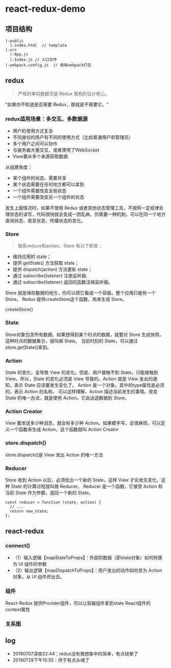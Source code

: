 # react-redux-demo

## 项目结构
```
|-public
  |-index.html  // template
|-src
  |-App.js
  |-Index.js // 入口文件
|-webpack.config.js  // 使用webpack打包
``` 

## redux
> 严格的单向数据流是 Redux 架构的设计核心。

"如果你不知道是否需要 Redux，那就是不需要它。"

### redux适用场景：多交互、多数据源
* 用户的使用方式复杂
* 不同身份的用户有不同的使用方式（比如普通用户和管理员）
* 多个用户之间可以协作
* 与服务器大量交互，或者使用了WebSocket
* View要从多个来源获取数据

从组建角度：
* 某个组件的状态，需要共享
* 某个状态需要在任何地方都可以拿到
* 一个组件需要改变全局状态
* 一个组件需要改变另一个组件的状态

发生上面情况时，如果不使用 Redux 或者其他状态管理工具，不按照一定规律处理状态的读写，代码很快就会变成一团乱麻。你需要一种机制，可以在同一个地方查询状态、改变状态、传播状态的变化。


### Store 
> 联系reduce和action。Store 有以下职责：
  * 维持应用的 state；
  * 提供 getState() 方法获取 state；
  * 提供 dispatch(action) 方法更新 state；
  * 通过 subscribe(listener) 注册监听器;
  * 通过 subscribe(listener) 返回的函数注销监听器。

Store 就是保存数据的地方，你可以把它看成一个容器。整个应用只能有一个 Store。
Redux 提供createStore这个函数，用来生成 Store。

createStore()


### State
Store对象包含所有数据。如果想得到某个时点的数据，就要对 Store 生成快照。这种时点的数据集合，就叫做 State。
当前时刻的 State，可以通过store.getState()拿到。


### Action 
State 的变化，会导致 View 的变化。但是，用户接触不到 State，只能接触到 View。所以，State 的变化必须是 View 导致的。Action 就是 View 发出的通知，表示 State 应该要发生变化了。
Action 是一个对象。其中的type属性是必须的，表示 Action 的名称。
可以这样理解，Action 描述当前发生的事情。改变 State 的唯一办法，就是使用 Action。它会运送数据到 Store。


### Action Creator
View 要发送多少种消息，就会有多少种 Action。如果都手写，会很麻烦。可以定义一个函数来生成 Action，这个函数就叫 Action Creator


### store.dispatch()
store.dispatch()是 View 发出 Action 的唯一方法


### Reducer
Store 收到 Action 以后，必须给出一个新的 State，这样 View 才会发生变化。这种 State 的计算过程就叫做 Reducer。
Reducer 是一个函数，它接受 Action 和当前 State 作为参数，返回一个新的 State。
```
const reducer = function (state, action) {
  // ...
  return new_state;
};
```


## react-redux
### connect() 
* （1）输入逻辑【mapStateToProps】：外部的数据（即state对象）如何转换为 UI 组件的参数
* （2）输出逻辑【mapDispatchToProps】：用户发出的动作如何变为 Action 对象，从 UI 组件传出去。

### <Provider> 组件
React-Redux 提供Provider组件，可以让容器组件拿到state
React组件的context属性

### 关系图


## log

* 20190707深夜22:44：redux没有我想象中的简单，有点绕晕了
* 20190729下午15:55：终于有点头绪了
